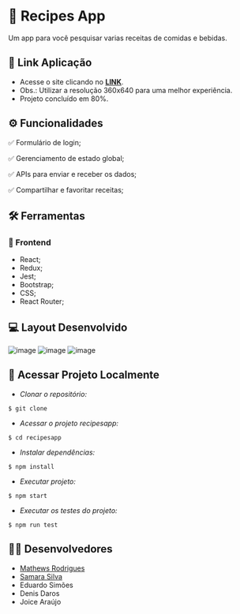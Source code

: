 # :scroll: Recipes App

Um app para você pesquisar varias receitas de comidas e bebidas.

## :link: Link Aplicação 
- Acesse o site clicando no [**LINK**](https://mathews-r.github.io/recipesapp/).
- Obs.: Utilizar a resolução 360x640 para uma melhor experiência.
- Projeto concluído em 80%.

## ⚙️ Funcionalidades
✅ Formulário de login;

✅ Gerenciamento de estado global;

✅ APIs para enviar e receber os dados;

✅ Compartilhar e favoritar receitas;

## :hammer_and_wrench: Ferramentas 
### 🍮 Frontend
- React;
- Redux;
- Jest;
- Bootstrap;
- CSS;
- React Router;

## :computer: Layout Desenvolvido

![image](https://user-images.githubusercontent.com/83560101/193646322-7e6833da-ead4-4fd0-bfef-b8662a5eca24.png)
![image](https://user-images.githubusercontent.com/83560101/193646601-ad210dd0-9b1b-4c9d-ab4c-cc29cf884d6c.png)
![image](https://user-images.githubusercontent.com/83560101/193646708-34c5d33a-e5cb-4f15-b65c-55edf2791898.png)

## 📁 Acessar Projeto Localmente

- *Clonar o repositório:*

```
$ git clone
```

- *Acessar o projeto recipesapp:*

```
$ cd recipesapp
```

- *Instalar dependências:*

```
$ npm install
```

- *Executar projeto:*

```
$ npm start
```
- *Executar os testes do projeto:*

```
$ npm run test
```
## 👨‍💻 Desenvolvedores

- [Mathews Rodrigues](https://www.linkedin.com/in/mathewsrodrigues/)
- [Samara Silva](https://www.linkedin.com/in/samara-silva-187595235/)
- Eduardo Simões
- Denis Daros
- Joice Araújo
